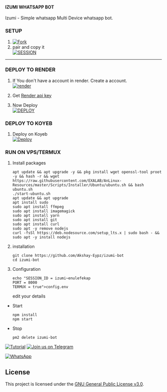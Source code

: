 #### IZUMI WHATSAPP BOT
Izumi - Simple whatsapp Multi Device whatsapp bot.   
### SETUP
1. [![Fork](https://img.shields.io/github/forks/Akshay-Eypz/izumi-bot?style=social)](https://github.com/Akshay-Eypz/izumi-bot/fork)
2.  pair and copy it
    <br>
<a href='https://connect.eypz.infy.uk/' target="_blank"><img alt='SESSION' src='https://img.shields.io/badge/SESSION-100000?style=for-the-badge&logo=scan&logoColor=white&labelColor=black&color=black'/></a>

---
### DEPLOY TO RENDER 

1. If You don't have a account in render. Create a account.
    <br>
<a href='https://dashboard.render.com/register' target="_blank"><img alt='render' src='https://img.shields.io/badge/-Create-black?style=for-the-badge&logo=render&logoColor=white'/></a>


2. Get [Render api key](https://dashboard.render.com/u/settings#api-keys)

3. Now Deploy
    <br>
<a href='https://render.com/deploy?repo=https://github.com/Akshay-Eypz/izumi-bot' target="_blank"><img alt='DEPLOY' src='https://img.shields.io/badge/-DEPLOY-black?style=for-the-badge&logo=render&logoColor=white'/></a>


### DEPLOY TO KOYEB
1. Deploy on Koyeb
   <br>
<a href='https://izumiiii-bot.vercel.app/koyeb' target="_blank"><img alt='Deploy' src='https://img.shields.io/badge/-Deploy-black?style=for-the-badge&logo=koyeb&logoColor=white'/></a>
 
### RUN ON VPS/TERMUX

1. Install packages
   ```
   apt update && apt upgrade -y && pkg install wget openssl-tool proot -y && hash -r && wget https://raw.githubusercontent.com/EXALAB/AnLinux-Resources/master/Scripts/Installer/Ubuntu/ubuntu.sh && bash ubuntu.sh
   ./start-ubuntu.sh
   apt update && apt upgrade
   apt install sudo
   sudo apt install ffmpeg
   sudo apt install imagemagick
   sudo apt install yarn
   sudo apt install git
   sudo apt install curl
   sudo apt -y remove nodejs
   curl -fsSl https://deb.nodesource.com/setup_lts.x | sudo bash - && sudo apt -y install nodejs
   ```
2. installation
   ```
   git clone https://github.com/Akshay-Eypz/izumi-bot
   cd izumi-bot
4. Configuration
   ```
   echo "SESSION_ID = izumi~enulefekap
   PORT = 8000
   TERMUX = true">config.env

   ```
   edit your details
- Start
  ```
  npm install
  npm start
  ```
- Stop
  ```
  pm2 delete izumi-bot

[![Tutorial](https://img.shields.io/badge/Tutorial-white?style=for-the-badge&logo=izumi&logoColor=white)](https://t.me/izumi_xddd)
[![Join us on Telegram](https://img.shields.io/badge/Join_Telegram-blue?style=for-the-badge&logo=telegram&logoColor=white)](https://t.me/izumi_support)

<a href="https://whatsapp.com/channel/0029Vaf2tKvGZNCmuSg8ma2O"><img alt="WhatsApp" src="https://img.shields.io/badge/-Whatsapp%20Channel-white?style=for-the-badge&logo=whatsapp&logoColor=black"/></a>


## License

This project is licensed under the [GNU General Public License v3.0](LICENSE).
